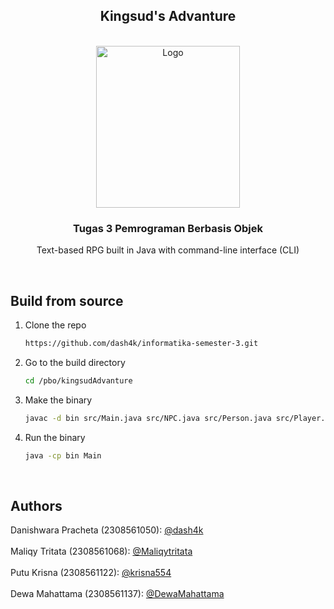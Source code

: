 <a name="readme-top"></a>

<div align="center">

## Kingsud's Advanture

</div>

<!-- PROJECT LOGO -->
</br>
<div align="center">
  <a href="https://www.unud.ac.id/">
    <img src="https://github.com/dash4k/tugas-akhir-alpro-1/assets/133938416/ff71757a-1b51-44b7-b14e-b53b061d9815" alt="Logo" width="230" height="259">
  </a>

<h3 align="center">Tugas 3 Pemrograman Berbasis Objek</h3>

  <p align="center">
    Text-based RPG built in Java with command-line interface (CLI)
    </br>
  </p>
</div>
</br>

## Build from source

1. Clone the repo
   ```sh
   https://github.com/dash4k/informatika-semester-3.git
   ```
2. Go to the build directory
   ```sh
   cd /pbo/kingsudAdvanture
   ```
3. Make the binary
   ```sh
   javac -d bin src/Main.java src/NPC.java src/Person.java src/Player.java
   ```
4. Run the binary
   ```sh
   java -cp bin Main
   ```
</br>



<!-- CONTACT -->
## Authors

Danishwara Pracheta (2308561050): [@dash4k](https://www.github.com/dash4k)
</br></br>
Maliqy Tritata (2308561068): [@Maliqytritata](https://github.com/Maliqytritata)
</br></br>
Putu Krisna (2308561122): [@krisna554](https://github.com/krisna554)
</br></br>
Dewa Mahattama (2308561137): [@DewaMahattama](https://github.com/DewaMahattama)
</br>